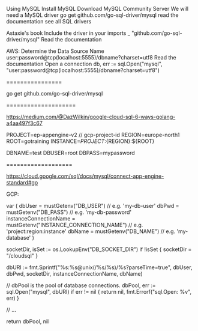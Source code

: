 Using MySQL
Install MySQL
Download MySQL Community Server
We will need a MySQL driver
go get github.com/go-sql-driver/mysql
read the documentation
see all SQL drivers

Astaxie's book
Include the driver in your imports
_ "github.com/go-sql-driver/mysql"
Read the documentation

AWS: 
Determine the Data Source Name
user:password@tcp(localhost:5555)/dbname?charset=utf8
Read the documentation
Open a connection
db, err := sql.Open("mysql", "user:password@tcp(localhost:5555)/dbname?charset=utf8")

================

go get github.com/go-sql-driver/mysql


====================

https://medium.com/@DazWilkin/google-cloud-sql-6-ways-golang-a4aa497f3c67


PROJECT=ep-appengine-v2    // gcp-project-id
REGION=europe-north1
ROOT=gotraining
INSTANCE=${PROJECT}:${REGION}:${ROOT}

DBNAME=test
DBUSER=root
DBPASS=mypassword


===================

https://cloud.google.com/sql/docs/mysql/connect-app-engine-standard#go

GCP:

var (
        dbUser                 = mustGetenv("DB_USER")                  // e.g. 'my-db-user'
        dbPwd                  = mustGetenv("DB_PASS")                  // e.g. 'my-db-password'
        instanceConnectionName = mustGetenv("INSTANCE_CONNECTION_NAME") // e.g. 'project:region:instance'
        dbName                 = mustGetenv("DB_NAME")                  // e.g. 'my-database'
)

socketDir, isSet := os.LookupEnv("DB_SOCKET_DIR")
if !isSet {
        socketDir = "/cloudsql"
}

dbURI := fmt.Sprintf("%s:%s@unix(/%s/%s)/%s?parseTime=true", dbUser, dbPwd, socketDir, instanceConnectionName, dbName)

// dbPool is the pool of database connections.
dbPool, err := sql.Open("mysql", dbURI)
if err != nil {
        return nil, fmt.Errorf("sql.Open: %v", err)
}

// ...

return dbPool, nil
